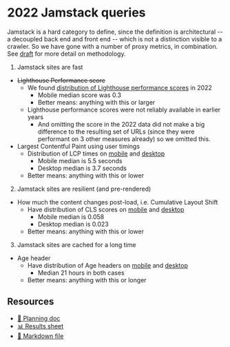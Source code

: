 # 2022 Jamstack queries

Jamstack is a hard category to define, since the definition is architectural -- a decoupled back end and front end -- which is not a distinction visible to a crawler. So we have gone with a number of proxy metrics, in combination. See [draft](https://docs.google.com/document/d/15RLaaTVqoqb5AuDrlBt6L0J_BMx1ltKW4t8VWX-sN_g/edit#heading=h.8z91yaf1dmft) for more detail on methodology.

1. Jamstack sites are fast

- <strike>Lighthouse Performance score</strike>
  * We found [distribution of Lighthouse performance scores](lighthouse_distribution_mobile.sql) in 2022
    * Mobile median score was 0.3
    * Better means: anything with this or larger
  * Lighthouse performance scores were not reliably available in earlier years
    * And omitting the score in the 2022 data did not make a big difference to the resulting set of URLs (since they were performant on 3 other measures already) so we omitted this.
- Largest Contentful Paint using user timings
  * Distribution of LCP times on [mobile](distribution_lcp_mobile.sql) and [desktop](distribution_lcp_desktop.sql)
    * Mobile median is 5.5 seconds
    * Desktop median is 3.7 seconds
  * Better means: anything with this or lower

2. Jamstack sites are resilient (and pre-rendered)

- How much the content changes post-load, i.e. Cumulative Layout Shift
  * Have distribution of CLS scores on [mobile](distribution_cls_mobile.sql) and [desktop](distribution_cls_desktop.sql)
    * Mobile median is 0.058
    * Desktop median is 0.023
  * Better means: anything with this or lower

3. Jamstack sites are cached for a long time

- Age header
  * Have distribution of Age headers on [mobile](distribution_age_headers_mobile.sql) and [desktop](distribution_age_headers_desktop.sql)
    * Median 21 hours in both cases
  * Better means: anything with this or longer

## Resources

- [📄 Planning doc][~google-doc]
- [📊 Results sheet][~google-sheets]
- [📝 Markdown file][~chapter-markdown]

[~google-doc]: https://docs.google.com/document/d/15RLaaTVqoqb5AuDrlBt6L0J_BMx1ltKW4t8VWX-sN_g/edit?usp=sharing
[~google-sheets]: https://docs.google.com/spreadsheets/d/1yfNaj25ToezMwQLKdYP6Qh7AUoX9zMdKMSRVC8JlZMY/edit?usp=sharing
[~chapter-markdown]: https://github.com/HTTPArchive/almanac.httparchive.org/tree/main/src/content/en/2022/jamstack.md
